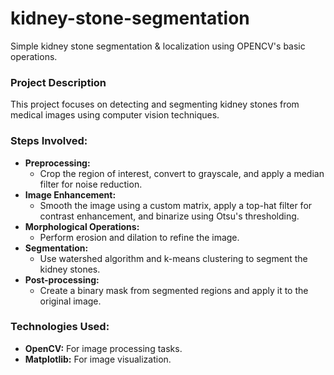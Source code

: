 # kidney-stone-segmentation
Simple kidney stone segmentation &amp; localization using OPENCV's basic operations.

### Project Description

This project focuses on detecting and segmenting kidney stones from medical images using computer vision techniques.

### Steps Involved:

- **Preprocessing:**
  - Crop the region of interest, convert to grayscale, and apply a median filter for noise reduction.
- **Image Enhancement:**
  - Smooth the image using a custom matrix, apply a top-hat filter for contrast enhancement, and binarize using Otsu's thresholding.
- **Morphological Operations:**
  - Perform erosion and dilation to refine the image.
- **Segmentation:**
  - Use watershed algorithm and k-means clustering to segment the kidney stones.
- **Post-processing:**
  - Create a binary mask from segmented regions and apply it to the original image.

### Technologies Used:

- **OpenCV:** For image processing tasks.
- **Matplotlib:** For image visualization.
